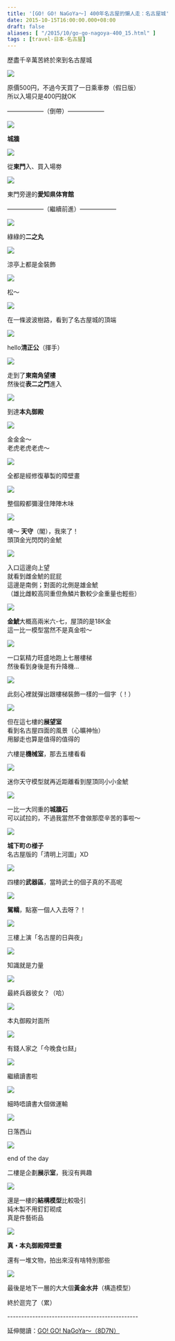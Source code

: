 ```yaml
---
title: '[GO! GO! NaGoYa～] 400年名古屋的懶人走：名古屋城'
date: 2015-10-15T16:00:00.000+08:00
draft: false
aliases: [ "/2015/10/go-go-nagoya-400_15.html" ]
tags : [travel-日本-名古屋]
---
```


歷盡千辛萬苦終於來到名古屋城  

![](/images/nagoya5f1.jpg)

原價500円，不過今天買了一日乘車劵（假日版）  
所以入場只是400円就OK  
  
  

——————（倒帶）——————

![](/images/nagoya5f2.jpg)

**城牆**  

![](/images/nagoya5f3.jpg)

從**東門**入、買入場劵  

![](/images/nagoya5f4.jpg)

東門旁邊的**愛知県体育館**  

——————（繼續前進）——————

  
  

![](/images/nagoya5f5.jpg)

綠綠的**二之丸**  

![](/images/nagoya5f6.jpg)

涼亭上都是金裝飾  

![](/images/nagoya5f7.jpg)

松～  

![](/images/nagoya5f8.jpg)

在一條波波樹路，看到了名古屋城的頂端  

![](/images/nagoya5f9.jpg)

hello**清正公**（揮手）  

![](/images/nagoya5f10.jpg)

走到了**東南角望樓**  
然後從**表二之門**進入  

![](/images/nagoya5f11.jpg)

到達**本丸御殿**  

![](/images/nagoya5f12.jpg)

金金金～  
老虎老虎老虎～  

![](/images/nagoya5f13.jpg)

全都是經修復摹製的障壁畫  

![](/images/nagoya5f14.jpg)

整個殿都彌漫住陣陣木味  

![](/images/nagoya5f.jpg)

噢～ **天守**（閣），我來了！  
頭頂金光閃閃的金鯱  

![](/images/nagoya5f15.jpg)

入口這邊向上望  
就看到雌金鯱的屁屁  
這邊是南側；對面的北側是雄金鯱  
（雄比雌較高同重但魚鱗片數較少金重量也輕些）  

![](/images/nagoya5f16.jpg)

**金鯱**大概高兩米六-七，屋頂的是18K金  
這一比一模型當然不是真金啦～  

![](/images/nagoya5f17.jpg)

一口氣精力旺盛地跑上七層樓梯  
然後看到身後是有升降機...  

![](/images/nagoya5f18.jpg)

此刻心裡就彈出跟樓梯裝飾一樣的一個字（！）  

![](/images/nagoya5f19.jpg)

但在這七樓的**展望室**  
看到名古屋四面的風景（心曠神怡）  
用腳走也算是值得的值得的  
  
六樓是**機械室**，那去五樓看看  

![](/images/nagoya5f20.jpg)

迷你天守模型就再近距離看到屋頂同小小金鯱  

![](/images/nagoya5f21.jpg)

一比一大同重的**城牆石**  
可以試拉的，不過我當然不會做那麼辛苦的事啦～  

![](/images/nagoya5f22.jpg)

**城下町の様子**  
名古屋版的「清明上河圖」XD  

![](/images/nagoya5f23.jpg)

四樓的**武器區**，當時武士的個子真的不高呢  

![](/images/nagoya5f24.jpg)

**駕轎**，點塞一個人入去呀？！  

![](/images/nagoya5f25.jpg)

三樓上演「名古屋的日與夜」  

![](/images/nagoya5f26.jpg)

知識就是力量  

![](/images/nagoya5f27.jpg)

最終兵器彼女？（哈）  

![](/images/nagoya5f28.jpg)

本丸御殿対面所  

![](/images/nagoya5f29.jpg)

有錢人家之「今晚食乜餸」  

![](/images/nagoya5f30.jpg)

繼續讀書啦  

![](/images/nagoya5f31.jpg)

細時唔讀書大個做運輸  

![](/images/nagoya5f32.jpg)

日落西山  

![](/images/nagoya5f33.jpg)

end of the day  
  
二樓是企劃**展示室**，我沒有興趣  

![](/images/nagoya5f34.jpg)

還是一樓的**結構模型**比較吸引  
純木製不用釘釘砌成  
真是件藝術品  

![](/images/nagoya5f35.jpg)

**真・本丸御殿障壁畫**  
  
還有一堆文物，拍出來沒有啥特別那些  

![](/images/nagoya5f36.jpg)

最後是地下一層的大大個**黃金水井**（構造模型）  
  
終於逛完了（累）  
  
\-----------------------------------------------  
  
延伸閱讀：[GO! GO! NaGoYa～（8D7N）](https://hidie.net/nagoya8d7n/)
